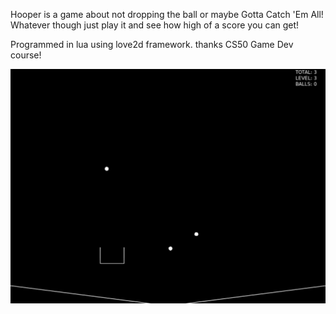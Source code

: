 Hooper is a game about not dropping the ball or maybe Gotta Catch 'Em All! Whatever though just play it and see how high of a score you can get!

Programmed in lua using love2d framework.  thanks CS50 Game Dev course!

![](hooper-screen.png)
